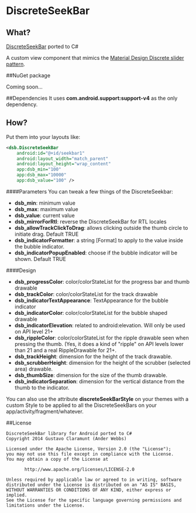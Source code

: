 # DiscreteSeekBar

## What?
[DiscreteSeekBar](https://github.com/AnderWeb/discreteSeekBar) ported to C#

A custom view component that mimics the [Material Design Discrete slider pattern](https://material.google.com/components/sliders.html#sliders-discrete-slider).

##NuGet package

Coming soon...

##Dependencies
It uses **com.android.support:support-v4** as the only dependency.

## How?

Put them into your layouts like:
```xml
<dsb.DiscreteSeekBar
    android:id="@+id/seekbar1"
    android:layout_width="match_parent"
    android:layout_height="wrap_content"
    app:dsb_min="100"
    app:dsb_max="10000"
    app:dsb_value="100" />
```

####Parameters
You can tweak a few things of the DiscreteSeekbar:

* **dsb_min**: minimum value
* **dsb_max**: maximum value
* **dsb_value**: current value
* **dsb_mirrorForRtl**: reverse the DiscreteSeekBar for RTL locales
* **dsb_allowTrackClickToDrag**: allows clicking outside the thumb circle to initiate drag. Default TRUE
* **dsb_indicatorFormatter**: a string [Format] to apply to the value inside the bubble indicator.
* **dsb_indicatorPopupEnabled**: choose if the bubble indicator will be shown. Default TRUE 

####Design
 
* **dsb_progressColor**: color/colorStateList for the progress bar and thumb drawable
* **dsb_trackColor**: color/colorStateList for the track drawable
* **dsb_indicatorTextAppearance**: TextAppearance for the bubble indicator
* **dsb_indicatorColor**: color/colorStateList for the bubble shaped drawable
* **dsb_indicatorElevation**: related to android:elevation. Will only be used on API level 21+
* **dsb_rippleColor**: color/colorStateList for the ripple drawable seen when pressing the thumb. (Yes, it does a kind of "ripple" on API levels lower than 21 and a real RippleDrawable for 21+.
* **dsb_trackHeight**: dimension for the height of the track drawable.
* **dsb_scrubberHeight**: dimension for the height of the scrubber (selected area) drawable.
* **dsb_thumbSize**: dimension for the size of the thumb drawable.
* **dsb_indicatorSeparation**: dimension for the vertical distance from the thumb to the indicator. 

You can also use the attribute **discreteSeekBarStyle** on your themes with a custom Style to be applied to all the DiscreteSeekBars on your app/activity/fragment/whatever.

##License
```
DiscreteSeekBar library for Android ported to C#
Copyright 2014 Gustavo Claramunt (Ander Webbs)

Licensed under the Apache License, Version 2.0 (the "License");
you may not use this file except in compliance with the License.
You may obtain a copy of the License at

       http://www.apache.org/licenses/LICENSE-2.0

Unless required by applicable law or agreed to in writing, software
distributed under the License is distributed on an "AS IS" BASIS,
WITHOUT WARRANTIES OR CONDITIONS OF ANY KIND, either express or implied.
See the License for the specific language governing permissions and
limitations under the License.
```